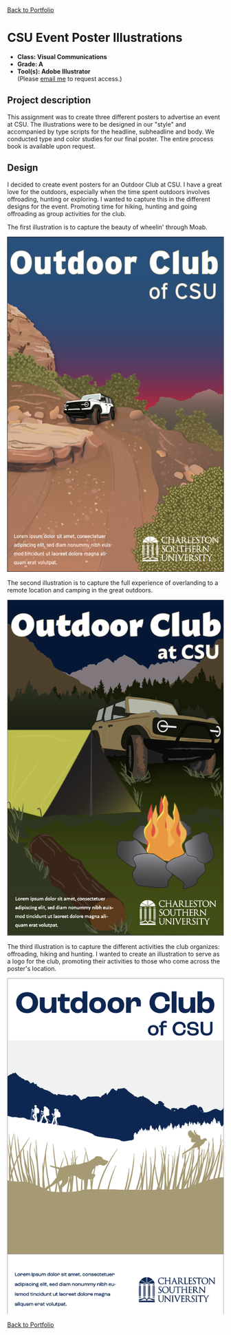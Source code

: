 [Back to Portfolio](./)

CSU Event Poster Illustrations
===============

-   **Class: Visual Communications** 
-   **Grade: A** 
-   **Tool(s): Adobe Illustrator**   
    (Please [email me](mailto:rbsquires@csustudent.net?subject=GitHub%20Access) to request access.)

## Project description

This assignment was to create three different posters to advertise an event at CSU. The illustrations were to be designed in our "style" and accompanied by type scripts for the headline, subheadline and body. We conducted type and color studies for our final poster. The entire process book is available upon request.

## Design

I decided to create event posters for an Outdoor Club at CSU. I have a great love for the outdoors, especially when the time spent outdoors involves offroading, hunting or exploring. I wanted to capture this in the different designs for the event. Promoting time for hiking, hunting and going offroading as group activities for the club.

The first illustration is to capture the beauty of wheelin' through Moab.

![screenshot](images/Design/Final1.png)

The second illustration is to capture the full experience of overlanding to a remote location and camping in the great outdoors.

![screenshot](images/Design/Final2.png)

The third illustration is to capture the different activities the club organizes: offroading, hiking and hunting. I wanted to create an illustration to serve as a logo for the club, promoting their activities to those who come across the poster's location.

![screenshot](images/Design/Final3.png)

[Back to Portfolio](./)
